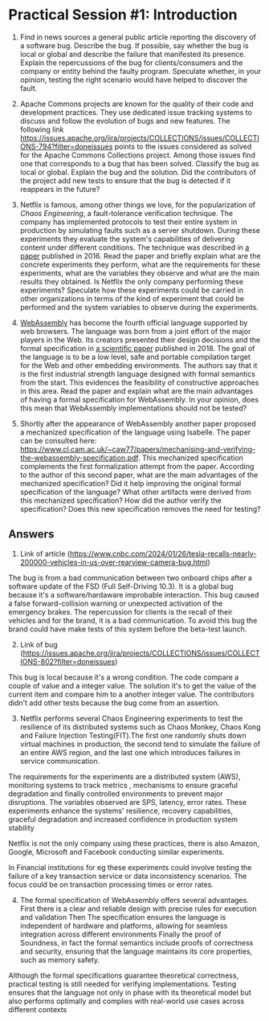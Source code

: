 # Practical Session #1: Introduction

1. Find in news sources a general public article reporting the discovery of a software bug. Describe the bug. If possible, say whether the bug is local or global and describe the failure that manifested its presence. Explain the repercussions of the bug for clients/consumers and the company or entity behind the faulty program. Speculate whether, in your opinion, testing the right scenario would have helped to discover the fault.

2. Apache Commons projects are known for the quality of their code and development practices. They use dedicated issue tracking systems to discuss and follow the evolution of bugs and new features. The following link https://issues.apache.org/jira/projects/COLLECTIONS/issues/COLLECTIONS-794?filter=doneissues points to the issues considered as solved for the Apache Commons Collections project. Among those issues find one that corresponds to a bug that has been solved. Classify the bug as local or global. Explain the bug and the solution. Did the contributors of the project add new tests to ensure that the bug is detected if it reappears in the future?

3. Netflix is famous, among other things we love, for the popularization of *Chaos Engineering*, a fault-tolerance verification technique. The company has implemented protocols to test their entire system in production by simulating faults such as a server shutdown. During these experiments they evaluate the system's capabilities of delivering content under different conditions. The technique was described in [a paper](https://arxiv.org/ftp/arxiv/papers/1702/1702.05843.pdf) published in 2016. Read the paper and briefly explain what are the concrete experiments they perform, what are the requirements for these experiments, what are the variables they observe and what are the main results they obtained. Is Netflix the only company performing these experiments? Speculate how these experiments could be carried in other organizations in terms of the kind of experiment that could be performed and the system variables to observe during the experiments.

4. [WebAssembly](https://webassembly.org/) has become the fourth official language supported by web browsers. The language was born from a joint effort of the major players in the Web. Its creators presented their design decisions and the formal specification in [a scientific paper](https://people.mpi-sws.org/~rossberg/papers/Haas,%20Rossberg,%20Schuff,%20Titzer,%20Gohman,%20Wagner,%20Zakai,%20Bastien,%20Holman%20-%20Bringing%20the%20Web%20up%20to%20Speed%20with%20WebAssembly.pdf) published in 2018. The goal of the language is to be a low level, safe and portable compilation target for the Web and other embedding environments. The authors say that it is the first industrial strength language designed with formal semantics from the start. This evidences the feasibility of constructive approaches in this area. Read the paper and explain what are the main advantages of having a formal specification for WebAssembly. In your opinion, does this mean that WebAssembly implementations should not be tested? 

5.  Shortly after the appearance of WebAssembly another paper proposed a mechanized specification of the language using Isabelle. The paper can be consulted here: https://www.cl.cam.ac.uk/~caw77/papers/mechanising-and-verifying-the-webassembly-specification.pdf. This mechanized specification complements the first formalization attempt from the paper. According to the author of this second paper, what are the main advantages of the mechanized specification? Did it help improving the original formal specification of the language? What other artifacts were derived from this mechanized specification? How did the author verify the specification? Does this new specification removes the need for testing?

## Answers

1. Link of article (https://www.cnbc.com/2024/01/26/tesla-recalls-nearly-200000-vehicles-in-us-over-rearview-camera-bug.html)

The bug is from a bad communication between two onboard chips after a software update of the FSD (Full Self-Driving 10.3). It is a global bug because it's a software/hardaware improbable interaction. This bug caused a false forward-collision warning or unexpected activation of the emergency brakes. The repercussion for clients is the recall of their vehicles and for the brand, it is a bad communication. To avoid this bug the brand could have make tests of this system before the beta-test launch.

2. Link of bug (https://issues.apache.org/jira/projects/COLLECTIONS/issues/COLLECTIONS-802?filter=doneissues)

This bug is local because it's a wrong condition. The code compare a couple of value and a integer value. The solution it's to get the value of the current item and compare him to a another integer value. The contributors didn't add other tests because the bug come from an assertion.

3. Netflix performs several Chaos Engineering experiments to test the resilience of its distributed systems such as Chaos Monkey, Chaos Kong and Failure Injection Testing(FIT).The first one randomly shuts down virtual machines in production, the second tend to simulate the failure of an entire AWS region, and the last one which introduces failures in service communication.

The requirements for the experiments are a  distributed system (AWS), monitoring systems to track metrics , mechanisms to ensure graceful degradation and finally  controlled environments to prevent major disruptions.
The variables observed are SPS, latency, error rates.
These experiments enhance the systems' resilience, recovery capabilities, graceful degradation and increased confidence in production system stability

Netflix is not the only company using these practices, there is also Amazon, Google, Microsoft and Facebook conducting similar experiments.

In Financial institutions for eg these experiments could involve testing the failure of a key transaction service or data inconsistency scenarios. The focus could be on transaction processing times or error rates.

4. The formal specification of WebAssembly offers several advantages. 
First there is a clear and reliable design with precise rules for execution and validation
Then  The specification ensures the language is independent of hardware and platforms, allowing for seamless integration across different environments
Finally the proof of Soundness, in fact the formal semantics include proofs of correctness and security, ensuring that the language maintains its core properties, such as memory safety.

Although the formal specifications guarantee theoretical correctness, practical testing is still needed for verifying implementations. Testing ensures that the language not only in phase with its theoretical model but also performs optimally and complies with real-world use cases across different contexts

